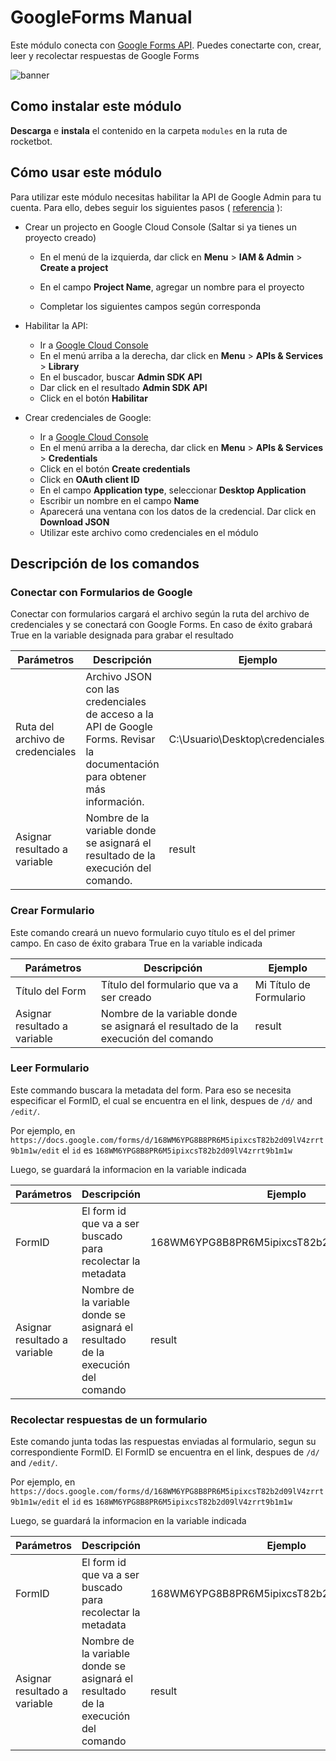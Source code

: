 # GoogleForms Manual

Este módulo conecta con [Google Forms API](https://developers.google.com/forms/api). Puedes conectarte con, crear, leer y recolectar respuestas de Google Forms

![banner](imgs/Banner_GoogleForms.png)

## Como instalar este módulo

**Descarga** e **instala** el contenido en la carpeta `modules` en la ruta de rocketbot.

## Cómo usar este módulo

Para utilizar este módulo necesitas habilitar la API de Google Admin para tu cuenta. Para ello, debes seguir los siguientes pasos ( [referencia](https://developers.google.com/admin-sdk/directory/v1/quickstart/python) ):

- Crear un projecto en Google Cloud Console (Saltar si ya tienes un proyecto creado)

  - En el menú de la izquierda, dar click en **Menu** > **IAM & Admin** > **Create a project**

  - En el campo **Project Name**, agregar un nombre para el proyecto

  - Completar los siguientes campos según corresponda

- Habilitar la API:

  - Ir a [Google Cloud Console](https://console.cloud.google.com/)
  - En el menú arriba a la derecha, dar click en **Menu** > **APIs & Services** > **Library**
  - En el buscador, buscar **Admin SDK API**
  - Dar click en el resultado **Admin SDK API**
  - Click en el botón **Habilitar**

- Crear credenciales de Google:
  - Ir a [Google Cloud Console](https://console.cloud.google.com/)
  - En el menú arriba a la derecha, dar click en **Menu** > **APIs & Services** > **Credentials**
  - Click en el botón **Create credentials**
  - Click en **OAuth client ID**
  - En el campo **Application type**, seleccionar **Desktop Application**
  - Escribir un nombre en el campo **Name**
  - Aparecerá una ventana con los datos de la credencial. Dar click en **Download JSON**
  - Utilizar este archivo como credenciales en el módulo

## Descripción de los comandos

### Conectar con Formularios de Google

Conectar con formularios cargará el archivo según la ruta del archivo de credenciales y se conectará con Google Forms. En caso de éxito grabará True en la variable designada para grabar el resultado

| Parámetros                       | Descripción                                                                                                                  | Ejemplo                                 |
| -------------------------------- | ---------------------------------------------------------------------------------------------------------------------------- | --------------------------------------- |
| Ruta del archivo de credenciales | Archivo JSON con las credenciales de acceso a la API de Google Forms. Revisar la documentación para obtener más información. | C:\\Usuario\\Desktop\\credenciales.json |
| Asignar resultado a variable     | Nombre de la variable donde se asignará el resultado de la execución del comando.                                            | result                                  |

### Crear Formulario

Este comando creará un nuevo formulario cuyo título es el del primer campo. En caso de éxito grabara True en la variable indicada

| Parámetros                   | Descripción                                                                      | Ejemplo                 |
| ---------------------------- | -------------------------------------------------------------------------------- | ----------------------- |
| Título del Form              | Título del formulario que va a ser creado                                        | Mi Título de Formulario |
| Asignar resultado a variable | Nombre de la variable donde se asignará el resultado de la execución del comando | result                  |

### Leer Formulario

Este commando buscara la metadata del form. Para eso se necesita especificar el FormID, el cual se encuentra en el link, despues de `/d/` and `/edit/`.

Por ejemplo, en `https://docs.google.com/forms/d/168WM6YPG8B8PR6M5ipixcsT82b2d09lV4zrrt9b1m1w/edit` el `id` es `168WM6YPG8B8PR6M5ipixcsT82b2d09lV4zrrt9b1m1w`

Luego, se guardará la informacion en la variable indicada

| Parámetros                   | Descripción                                                                      | Ejemplo                                      |
| ---------------------------- | -------------------------------------------------------------------------------- | -------------------------------------------- |
| FormID                       | El form id que va a ser buscado para recolectar la metadata                      | 168WM6YPG8B8PR6M5ipixcsT82b2d09lV4zrrt9b1m1w |
| Asignar resultado a variable | Nombre de la variable donde se asignará el resultado de la execución del comando | result                                       |

### Recolectar respuestas de un formulario

Este comando junta todas las respuestas enviadas al formulario, segun su correspondiente FormID. El FormID se encuentra en el link, despues de `/d/` and `/edit/`.

Por ejemplo, en `https://docs.google.com/forms/d/168WM6YPG8B8PR6M5ipixcsT82b2d09lV4zrrt9b1m1w/edit` el `id` es `168WM6YPG8B8PR6M5ipixcsT82b2d09lV4zrrt9b1m1w`

Luego, se guardará la informacion en la variable indicada

| Parámetros                   | Descripción                                                                      | Ejemplo                                      |
| ---------------------------- | -------------------------------------------------------------------------------- | -------------------------------------------- |
| FormID                       | El form id que va a ser buscado para recolectar la metadata                      | 168WM6YPG8B8PR6M5ipixcsT82b2d09lV4zrrt9b1m1w |
| Asignar resultado a variable | Nombre de la variable donde se asignará el resultado de la execución del comando | result                                       |
